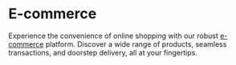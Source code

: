 # E-commerce
Experience the convenience of online shopping with our robust [e-commerce](EcommAppNow.com) platform. Discover a wide range of products, seamless transactions, and doorstep delivery, all at your fingertips.
